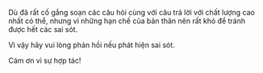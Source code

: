 Dù đã rất cố gắng soạn các câu hỏi cùng với câu trả lời với chất lượng cao nhất có thể, nhưng vì những hạn chế của bản thân nên rất khó để tránh được hết các sai sót.

Vì vậy hãy vui lòng phản hồi nếu phát hiện sai sót.

Cám ơn vì sự hợp tác!
